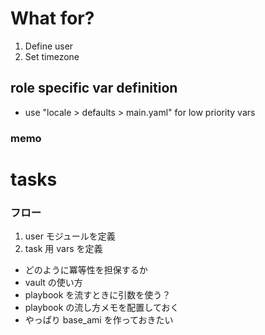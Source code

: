 # What for?

1.   Define user
1.   Set timezone

## role specific var definition
* use "locale > defaults > main.yaml" for low priority vars

### memo

# tasks
### フロー
1. user モジュールを定義
1. task 用 vars を定義
* どのように冪等性を担保するか
* vault の使い方
* playbook を流すときに引数を使う？
* playbook の流し方メモを配置しておく
* やっぱり base_ami を作っておきたい
